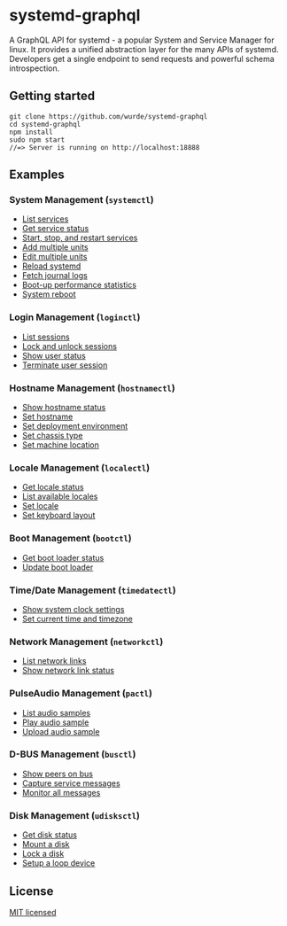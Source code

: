 # systemd-graphql

A GraphQL API for systemd - a popular System and Service Manager for linux. It provides a unified abstraction layer for the many APIs of systemd. Developers get a single endpoint to send requests and powerful schema introspection.

## Getting started

```
git clone https://github.com/wurde/systemd-graphql
cd systemd-graphql
npm install
sudo npm start
//=> Server is running on http://localhost:18888
```

## Examples

### System Management (`systemctl`)

- [List services](./examples/services/list-services.graphql)
- [Get service status](./examples/services/service-status.graphql)
- [Start, stop, and restart services](./examples/services/start-stop-restart.graphql)
- [Add multiple units](./examples/services/add-units.graphql)
- [Edit multiple units](./examples/services/edit-units.graphql)
- [Reload systemd](./examples/services/reload-systemd.graphql)
- [Fetch journal logs](./examples/services/fetch-journal.graphql)
- [Boot-up performance statistics](./examples/services/boot-stats.graphql)
- [System reboot](./examples/services/system-reboot.graphql)

### Login Management (`loginctl`)

- [List sessions](./examples/sessions/list-sessions.graphql)
- [Lock and unlock sessions](./examples/sessions/lock-unlock-sessions.graphql)
- [Show user status](./examples/sessions/user-status.graphql)
- [Terminate user session](./examples/sessions/terminate-session.graphql)

### Hostname Management (`hostnamectl`)

- [Show hostname status](./examples/hostname/hostname-status.graphql)
- [Set hostname](./examples/hostname/set-hostname.graphql)
- [Set deployment environment](./examples/hostname/set-deployment-env.graphql)
- [Set chassis type](./examples/hostname/set-chassis-type.graphql)
- [Set machine location](./examples/hostname/set-machine-location.graphql)

### Locale Management (`localectl`)

- [Get locale status](./examples/locale/locale-status.graphql)
- [List available locales](./examples/locale/list-locales.graphql)
- [Set locale](./examples/locale/set-locale.graphql)
- [Set keyboard layout](./examples/locale/set-keyboard-layout.graphql)

### Boot Management (`bootctl`)

- [Get boot loader status](./examples/boot/bootloader-status.graphql)
- [Update boot loader](./examples/boot/update-bootloader.graphql)

### Time/Date Management (`timedatectl`)

- [Show system clock settings](./examples/time/sys-clock-status.graphql)
- [Set current time and timezone](./examples/time/set-time-and-timezone.graphql)

### Network Management (`networkctl`)

- [List network links](./examples/network/list-network-links.graphql)
- [Show network link status](./examples/network/network-status.graphql)

### PulseAudio Management (`pactl`)

- [List audio samples](./examples/pulse-audio/list-audio-samples.graphql)
- [Play audio sample](./examples/pulse-audio/play-audio-sample.graphql)
- [Upload audio sample](./examples/pulse-audio/upload-audio-sample.graphql)

### D-BUS Management (`busctl`)

- [Show peers on bus](./examples/d-bus/show-peers-on-bus.graphql)
- [Capture service messages](./examples/d-bus/capture-service-messages.graphql)
- [Monitor all messages](./examples/d-bus/monitor-all-messages.graphql)

### Disk Management (`udisksctl`)

- [Get disk status](./examples/disk/disk-status.graphql)
- [Mount a disk](./examples/disk/mount-disk.graphql)
- [Lock a disk](./examples/disk/lock-disk.graphql)
- [Setup a loop device](./examples/disk/setup-loop-device.graphql)

## License

[MIT licensed](./LICENSE)
